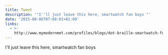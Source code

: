 ```yaml
---
title: Tweet
description: '"I''ll just leave this here, smartwatch fan boys "'
date: '2015-08-06T07:08:01+01:00'
links:
  - >-
    http://www.mymodernmet.com/profiles/blogs/dot-braille-smartwatch-for-the-blind
---
```

I'll just leave this here, smartwatch fan boys 
